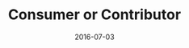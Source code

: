 ---
title: "Consumer or Contributor"
speaker: "Barry Gin"
date: "2016-07-03"
sermonUrl: "//35.190.93.184/sermons/20160703_sunday_barry_gin_consumer_or_contributor.mp3"
---